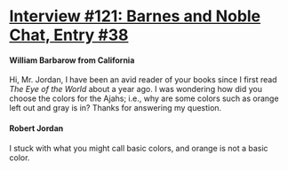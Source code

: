 # [Interview #121: Barnes and Noble Chat, Entry #38](https://www.theoryland.com/intvmain.php?i=121#38)

#### William Barbarow from California

Hi, Mr. Jordan, I have been an avid reader of your books since I first read
*The Eye of the World*
about a year ago. I was wondering how did you choose the colors for the Ajahs; i.e., why are some colors such as orange left out and gray is in? Thanks for answering my question.

#### Robert Jordan

I stuck with what you might call basic colors, and orange is not a basic color.

